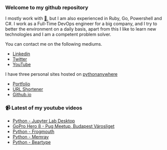 ### Welcome to my github repository

I mostly work with [:snake:](https://www.python.org/), but I am also experienced in Ruby, Go, Powershell and C#. I work as a Full-Time DevOps engineer for a big company, and I try to better the environment on a daily basis, apart from this I like to learn new technologies and I am a competent problem solver.

You can contact me on the following mediums.
- [Linkedin](https://www.linkedin.com/in/r3ap3rpy)
- [Twitter](https://twitter.com/r3ap3rpy)
- [YouTube](https://www.youtube.com/channel/UC1qkMXH8d2I9DDAtBSeEHqg)

I have three personal sites hosted on [pythonanywhere](https://www.pythonanywhere.com/)
- [Portfolio](http://r3ap3rpy.pythonanywhere.com/)
- [URL Shortener](http://shortenpy.pythonanywhere.com/)
- [Github.io](https://r3ap3rpy.github.io/)

### :video_camera: Latest of my youtube videos
<!-- YOUTUBE:START -->
- [Python - Jupyter Lab Desktop](https://www.youtube.com/watch?v=1hefMk6iMww)
- [GoPro Hero 8 - Pug Meetup, Budapest Városliget](https://www.youtube.com/watch?v=FCyg-6y52CI)
- [Python - Frogmouth](https://www.youtube.com/watch?v=UXkFymYSNnA)
- [Python - Memray](https://www.youtube.com/watch?v=PR1L9sszeZE)
- [Python - Beartype](https://www.youtube.com/watch?v=U4yztBFGBI4)
<!-- YOUTUBE:END -->

